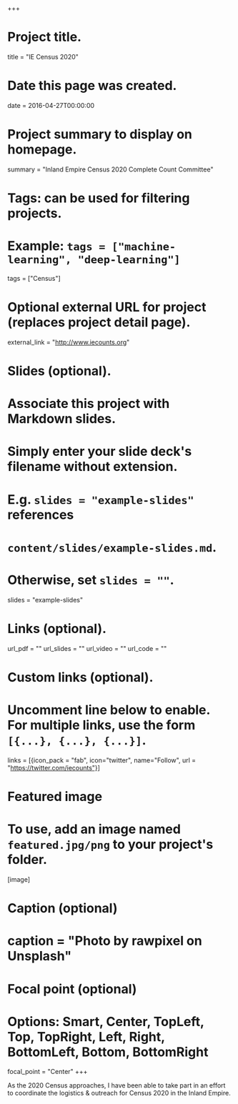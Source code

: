 +++
# Project title.
title = "IE Census 2020"

# Date this page was created.
date = 2016-04-27T00:00:00

# Project summary to display on homepage.
summary = "Inland Empire Census 2020 Complete Count Committee"

# Tags: can be used for filtering projects.
# Example: `tags = ["machine-learning", "deep-learning"]`
tags = ["Census"]

# Optional external URL for project (replaces project detail page).
external_link = "http://www.iecounts.org"

# Slides (optional).
#   Associate this project with Markdown slides.
#   Simply enter your slide deck's filename without extension.
#   E.g. `slides = "example-slides"` references 
#   `content/slides/example-slides.md`.
#   Otherwise, set `slides = ""`.
slides = "example-slides"

# Links (optional).
url_pdf = ""
url_slides = ""
url_video = ""
url_code = ""

# Custom links (optional).
#   Uncomment line below to enable. For multiple links, use the form `[{...}, {...}, {...}]`.
links = [{icon_pack = "fab", icon="twitter", name="Follow", url = "https://twitter.com/iecounts"}]

# Featured image
# To use, add an image named `featured.jpg/png` to your project's folder. 
[image]
  # Caption (optional)
  # caption = "Photo by rawpixel on Unsplash"
  
  # Focal point (optional)
  # Options: Smart, Center, TopLeft, Top, TopRight, Left, Right, BottomLeft, Bottom, BottomRight
  focal_point = "Center"
+++

As the 2020 Census approaches, I have been able to take part in an effort to coordinate the logistics & outreach for Census 2020 in the Inland Empire.

